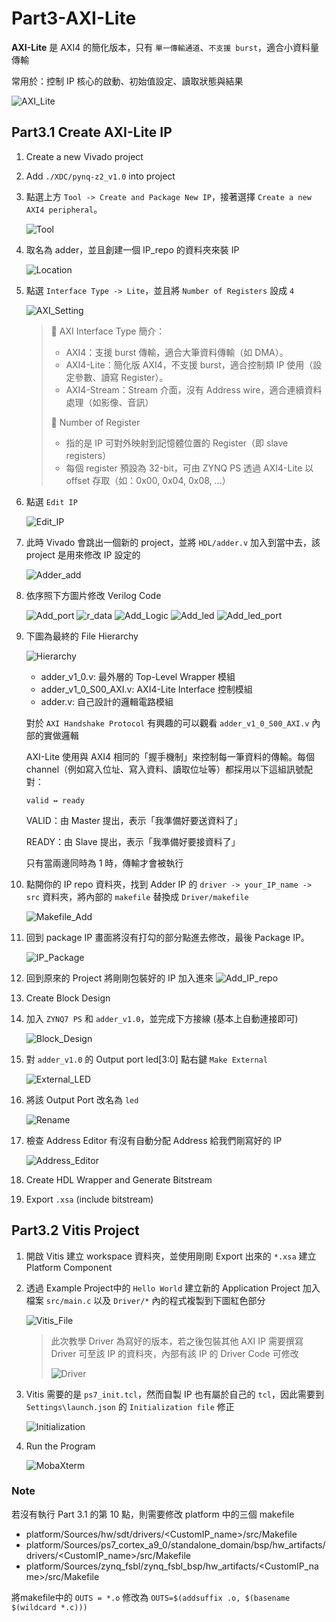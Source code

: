# Part3-AXI-Lite

**AXI-Lite** 是 AXI4 的簡化版本，只有 `單一傳輸通道`、`不支援 burst`，適合小資料量傳輸  

常用於：控制 IP 核心的啟動、初始值設定、讀取狀態與結果

![AXI_Lite](./png/AXI_Lite.png)

## Part3.1 Create AXI-Lite IP

1. Create a new Vivado project

2. Add `./XDC/pynq-z2_v1.0` into project

3. 點選上方 `Tool -> Create and Package New IP`，接著選擇 `Create a new AXI4 peripheral`。

    ![Tool](./png/Tool.png)

4. 取名為 adder，並且創建一個 IP_repo 的資料夾來裝 IP

    ![Location](./png/Location.png)

5. 點選 `Interface Type -> Lite`，並且將 `Number of Registers` 設成 `4`

    ![AXI_Setting](./png/AXI_Setting.png)

    > 📌 AXI Interface Type 簡介：
    >
    >- AXI4：支援 burst 傳輸，適合大筆資料傳輸（如 DMA）。
    >- AXI4-Lite：簡化版 AXI4，不支援 burst，適合控制類 IP 使用（設定參數、讀寫 Register）。
    >- AXI4-Stream：Stream 介面，沒有 Address wire，適合連續資料處理（如影像、音訊）
    >
    > 📌 Number of Register
    >- 指的是 IP 可對外映射到記憶體位置的 Register（即 slave registers）
    >- 每個 register 預設為 32-bit，可由 ZYNQ PS 透過 AXI4-Lite 以 offset 存取（如：0x00, 0x04, 0x08, ...）

6. 點選 `Edit IP`

    ![Edit_IP](./png/Edit_IP.png)

7. 此時 Vivado 會跳出一個新的 project，並將 `HDL/adder.v` 加入到當中去，該 project 是用來修改 IP 設定的

    ![Adder_add](./png/Adder_add.png)

8. 依序照下方圖片修改 Verilog Code

    ![Add_port](./png/Add_port.png)
    ![r_data](./png/r_data.png)
    ![Add_Logic](./png/Add_Logic.png)
    ![Add_led](./png/Add_Led.png)
    ![Add_led_port](./png/Add_led_port.png)

9. 下圖為最終的 File Hierarchy

    ![Hierarchy](./png/Hierarchy.png)
    - adder_v1_0.v: 最外層的 Top-Level Wrapper 模組
    - adder_v1_0_S00_AXI.v:  AXI4-Lite Interface 控制模組
    - adder.v:  自己設計的邏輯電路模組

    對於 `AXI Handshake Protocol` 有興趣的可以觀看 `adder_v1_0_S00_AXI.v` 內部的實做邏輯  

    AXI-Lite 使用與 AXI4 相同的「握手機制」來控制每一筆資料的傳輸。每個 channel（例如寫入位址、寫入資料、讀取位址等）都採用以下這組訊號配對：

    ```
    valid ↔ ready
    ```

    VALID：由 Master 提出，表示「我準備好要送資料了」

    READY：由 Slave 提出，表示「我準備好要接資料了」

    只有當兩邊同時為 1 時，傳輸才會被執行

10. 點開你的 IP repo 資料夾，找到 Adder IP 的 `driver -> your_IP_name -> src` 資料夾，將內部的 `makefile` 替換成 `Driver/makefile`

    ![Makefile_Add](./png/Makefile_Add.png)

11. 回到 package IP 畫面將沒有打勾的部分點進去修改，最後 Package IP。

    ![IP_Package](./png/IP_Package.png)

12. 回到原來的 Project 將剛剛包裝好的 IP 加入進來
    ![Add_IP_repo](./png/Add_IP_repo.png)

13. Create Block Design

14. 加入 `ZYNQ7 PS` 和 `adder_v1.0`，並完成下方接線 (基本上自動連接即可)

    ![Block_Design](./png/Block_Design.png)

15. 對 `adder_v1.0` 的 Output port led[3:0] 點右鍵 `Make External`

    ![External_LED](./png/External_Led.png)

16. 將該 Output Port 改名為 `led`

    ![Rename](./png/Rename.png)

17. 檢查 Address Editor 有沒有自動分配 Address 給我們剛寫好的 IP

    ![Address_Editor](./png/Address_Editor.png)

18. Create HDL Wrapper and Generate Bitstream

19. Export `.xsa` (include bitstream)

## Part3.2 Vitis Project

1. 開啟 Vitis 建立 workspace 資料夾，並使用剛剛 Export 出來的 `*.xsa` 建立 Platform Component

2. 透過 Example Project中的 `Hello World` 建立新的 Application Project 加入檔案 `src/main.c` 以及 `Driver/*` 內的程式複製到下圖紅色部分

    ![Vitis_File](./png/Vitis_File.png)

    > 此次教學 Driver 為寫好的版本，若之後包裝其他 AXI IP 需要撰寫 Driver 可至該 IP 的資料夾，內部有該 IP 的 Driver Code 可修改
    >
    > ![Driver](./png/Driver.png)

3. Vitis 需要的是 `ps7_init.tcl`，然而自製 IP 也有屬於自己的 `tcl`，因此需要到 `Settings\launch.json` 的 `Initialization file` 修正

    ![Initialization](./png/Inititalization.png)

4. Run the Program

    ![MobaXterm](./png/MobaXterm.png)

### Note

若沒有執行 Part 3.1 的第 10 點，則需要修改 platform 中的三個 makefile

- platform/Sources/hw/sdt/drivers/<CustomIP_name>/src/Makefile
- platform/Sources/ps7_cortex_a9_0/standalone_domain/bsp/hw_artifacts/drivers/<CustomIP_name>/src/Makefile
- platform/Sources/zynq_fsbl/zynq_fsbl_bsp/hw_artifacts/<CustomIP_name>/src/Makefile  

將makefile中的 `OUTS = *.o` 修改為 `OUTS=$(addsuffix .o, $(basename $(wildcard *.c)))`